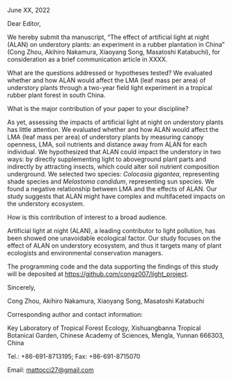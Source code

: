 June XX, 2022

Dear Editor,

We hereby submit tha manuscript, “The effect of artificial light at night (ALAN) on understory plants: an experiment in a rubber plantation in China” (Cong Zhou, Akihiro Nakamura, Xiaoyang Song, Masatoshi Katabuchi), for consideration as a brief communication article in XXXX.

What are the questions addressed or hypotheses tested?
We evaluated whether and how ALAN would affect the LMA (leaf mass per area) of understory plants through a two-year field light experiment in a tropical rubber plant forest in south China.

What is the major contribution of your paper to your discipline? 

As yet, assessing the impacts of artificial light at night on understory plants has little attention. 
We evaluated whether and how ALAN would affect the LMA (leaf mass per area) of understory plants by measuring canopy openness, LMA, soil nutrients and distance away from ALAN for each individual.
We hypothesized that ALAN could impact the understory in two ways: by directly supplementing light to aboveground plant parts and indirectly by attracting insects, which could alter soil nutrient composition underground.
We selected two species: *Colocasia gigantea*, representing shade species and *Melastoma candidum*, representing sun species.
We found a negative relationship between LMA and the effects of ALAN.
Our study suggests that ALAN might have complex and multifaceted impacts on the understory ecosystem.

How is this contribution of interest to a broad audience. 

Artificial light at night (ALAN), a leading contributor to light pollution, has been showed one unavoidable ecological factor.
Our study focuses on the effect of ALAN on understory ecosystem, and thus it targets many of plant ecologists and environmental conservation managers.

The programming code and the data supporting the findings of this study will be deposited at https://github.com/congz007/light_project.

Sincerely,

Cong Zhou, Akihiro Nakamura, Xiaoyang Song, Masatoshi Katabuchi

Corresponding author and contact information:

Key Laboratory of Tropical Forest Ecology, Xishuangbanna Tropical Botanical Garden, Chinese Academy of Sciences, Mengla, Yunnan 666303, China

Tel.: +86-691-8713195; Fax: +86-691-8715070

Email: mattocci27@gmail.com